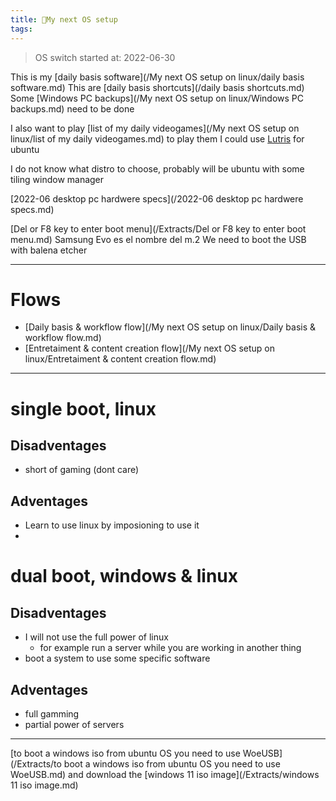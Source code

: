 ```yaml
---
title: 🌱My next OS setup
tags:
---
```


> OS switch started at: 2022-06-30

This is my [daily basis software](/My next OS setup on linux/daily basis software.md)
This are [daily basis shortcuts](/daily basis shortcuts.md)
Some [Windows PC backups](/My next OS setup on linux/Windows PC backups.md) need to be done

I also want to play [list of my daily videogames](/My next OS setup on linux/list of my daily videogames.md) to play them I could use [Lutris](/Extracts/Lutris.md) for ubuntu

I do not know what distro to choose, probably will be ubuntu with some tiling window manager

[2022-06 desktop pc hardwere specs](/2022-06 desktop pc hardwere specs.md)

[Del or F8 key to enter boot menu](/Extracts/Del or F8 key to enter boot menu.md)
Samsung Evo es el nombre del m.2
We need to boot the USB with balena etcher

---
# Flows
- [Daily basis & workflow flow](/My next OS setup on linux/Daily basis & workflow flow.md)
- [Entretaiment & content creation flow](/My next OS setup on linux/Entretaiment & content creation flow.md)

---
# single boot, linux
## Disadventages
- short of gaming (dont care)
## Adventages
- Learn to use linux by imposioning to use it
- 
# dual boot, windows & linux
## Disadventages
- I will not use the full power of linux
	- for example run a server while you are working in another thing
- boot a system to use some specific software
## Adventages
- full gamming
- partial power of servers

---
[to boot a windows iso from ubuntu OS you need to use WoeUSB](/Extracts/to boot a windows iso from ubuntu OS you need to use WoeUSB.md) and download the [windows 11 iso image](/Extracts/windows 11 iso image.md)
